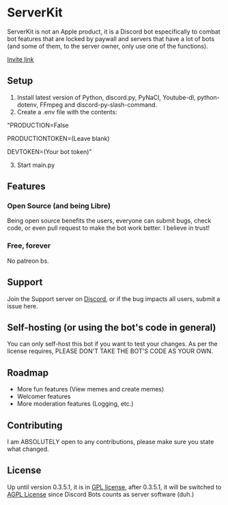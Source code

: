 # ServerKit
ServerKit is not an Apple product, it is a Discord bot especifically to combat bot features that are locked by paywall and servers that have a lot of bots (and some of them, to the server owner, only use one of the functions).

[Invite link](https://discord.com/oauth2/authorize?client_id=828582617254461481&permissions=2587094358&scope=bot%20applications.commands)

## Setup

1. Install latest version of Python, discord.py, PyNaCl, Youtube-dl, python-dotenv, FFmpeg and discord-py-slash-command.
2. Create a .env file with the contents:

"PRODUCTION=False

PRODUCTIONTOKEN=(Leave blank)

DEVTOKEN=(Your bot token)"

3. Start main.py

## Features
### Open Source (and being Libre)
Being open source benefits the users, everyone can submit bugs, check code, or even pull request to make the bot work better. I believe in trust!
### Free, forever
No patreon bs.

## Support
Join the Support server on [Discord](https://discord.gg/CqRkKpZR), or if the bug impacts all users, submit a issue here.

## Self-hosting (or using the bot's code in general)
You can only self-host this bot if you want to test your changes.
As per the license requires, PLEASE DON'T TAKE THE BOT'S CODE AS YOUR OWN.

## Roadmap
- More fun features (View memes and create memes)
- Welcomer features
- More moderation features (Logging, etc.)

## Contributing
I am ABSOLUTELY open to any contributions, please make sure you state what changed.

## License
Up until version 0.3.5.1, it is in [GPL license](https://www.gnu.org/licenses/gpl-3.0.html), after 0.3.5.1, it will be switched to [AGPL License](https://www.gnu.org/licenses/agpl-3.0.html) since Discord Bots counts as server software (duh.)
